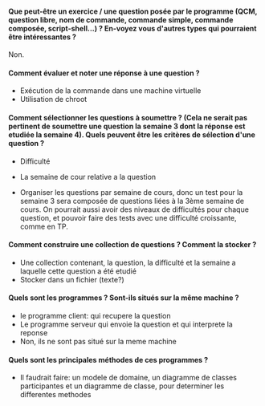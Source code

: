 #### Que peut-être un exercice / une question posée par le programme (QCM, question libre, nom de commande, commande simple, commande composée, script-shell...) ? En-voyez vous d'autres types qui pourraient être intéressantes ?

Non.

#### Comment évaluer et noter une réponse à une question ?

* Exécution de la commande dans une machine virtuelle
* Utilisation de chroot

#### Comment sélectionner les questions à soumettre ? (Cela ne serait pas pertinent de soumettre une question la semaine 3 dont la réponse est etudiée la semaine 4). Quels peuvent être les critères de sélection d'une question ?

* Difficulté
* La semaine de cour relative a la question

* Organiser les questions par semaine de cours, donc un test pour la semaine 3 sera composée de questions liées à la 3ème semaine de cours. On pourrait aussi avoir des niveaux de difficultés pour chaque question, et pouvoir faire des tests avec une difficulté croissante, comme en TP.


#### Comment construire une collection de questions ? Comment la stocker ?

* Une collection contenant, la question, la difficulté et la semaine a laquelle cette question a été etudié
* Stocker dans un fichier (texte?)

#### Quels sont les programmes ? Sont-ils situés sur la même machine ?

* le programme client: qui recupere la question
* Le programme serveur qui envoie la question et qui interprete la reponse
* Non, ils ne sont pas situé sur la meme machine

#### Quels sont les principales méthodes de ces programmes ?

* Il faudrait faire: un modele de domaine, un diagramme de classes participantes et un diagramme de classe, pour determiner les differentes methodes 

